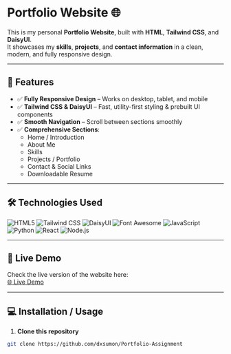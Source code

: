 # Portfolio Website 🌐

This is my personal **Portfolio Website**, built with **HTML**, **Tailwind CSS**, and **DaisyUI**.  
It showcases my **skills**, **projects**, and **contact information** in a clean, modern, and fully responsive design.

---

## 🚀 Features

- ✅ **Fully Responsive Design** – Works on desktop, tablet, and mobile  
- ✅ **Tailwind CSS & DaisyUI** – Fast, utility-first styling & prebuilt UI components  
- ✅ **Smooth Navigation** – Scroll between sections smoothly  
- ✅ **Comprehensive Sections**:
  - Home / Introduction  
  - About Me  
  - Skills  
  - Projects / Portfolio  
  - Contact & Social Links  
  - Downloadable Resume  

---

## 🛠️ Technologies Used

![HTML5](https://img.shields.io/badge/HTML5-E34F26?style=flat-square&logo=html5&logoColor=white)
![Tailwind CSS](https://img.shields.io/badge/Tailwind_CSS-06B6D4?style=flat-square&logo=tailwind-css&logoColor=white)
![DaisyUI](https://img.shields.io/badge/DaisyUI-4B0082?style=flat-square&logoColor=white)
![Font Awesome](https://img.shields.io/badge/Font_Awesome-528DD9?style=flat-square&logo=font-awesome&logoColor=white)
![JavaScript](https://img.shields.io/badge/JavaScript-F7DF1E?style=flat-square&logo=javascript&logoColor=black)
![Python](https://img.shields.io/badge/Python-3776AB?style=flat-square&logo=python&logoColor=white)
![React](https://img.shields.io/badge/React-61DAFB?style=flat-square&logo=react&logoColor=black)
![Node.js](https://img.shields.io/badge/Node.js-339933?style=flat-square&logo=node.js&logoColor=white)

---

## 🔗 Live Demo

Check the live version of the website here:  
[🌐 Live Demo](https://dx-portfolio.netlify.app/)

---

## 💻 Installation / Usage

1. **Clone this repository**
```bash
git clone https://github.com/dxsumon/Portfolio-Assignment
